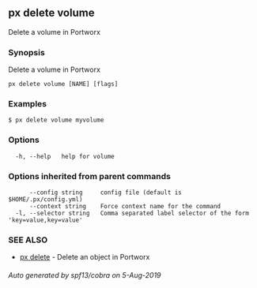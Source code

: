 ## px delete volume

Delete a volume in Portworx

### Synopsis

Delete a volume in Portworx

```
px delete volume [NAME] [flags]
```

### Examples

```
$ px delete volume myvolume
```

### Options

```
  -h, --help   help for volume
```

### Options inherited from parent commands

```
      --config string     config file (default is $HOME/.px/config.yml)
      --context string    Force context name for the command
  -l, --selector string   Comma separated label selector of the form 'key=value,key=value'
```

### SEE ALSO

* [px delete](px_delete.md)	 - Delete an object in Portworx

###### Auto generated by spf13/cobra on 5-Aug-2019

